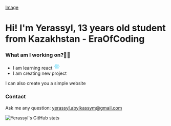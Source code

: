 [Image](https://www.freecodecamp.org/news/content/images/2020/02/Ekran-Resmi-2019-11-18-18.08.13.png)
# Hi! I'm Yerassyl, 13 years old student from Kazakhstan - EraOfCoding

### What am I working on?👨‍💻
- I am learning react <code><img height="20" src="https://raw.githubusercontent.com/github/explore/80688e429a7d4ef2fca1e82350fe8e3517d3494d/topics/react/react.png"></code>
- I am creating new project

I can also create you a simple website

### Contact
Ask me any question:
yerassyl.abylkassym@gmail.com

![Yerassyl's GitHub stats](https://github-readme-stats.vercel.app/api?username=EraOfCoding&count_private=true&bg_color=fefefe&title_color=121212&text_color=353535&show_icons=true)

